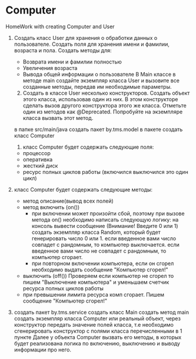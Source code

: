 # Computer
HomeWork with creating Computer and User


1) Создать класс User для хранения о обработки данных о пользователе.
     Создать поля для хранения имени и фамилии, возраста и пола. Создать методы для:
      - Возврата имени и фамилии полностью
      - Увеличения возраста
      - Вывода общей информации о пользователе
      В Main классе в методе main создайте экземпляр класса User и вызовите все созданные методы, передав им необходимые параметры.
     2) Создать в классе User несколько конструкторов. Создать объект этого класса, использовав один из них.
     В этом конструкторе сделать вызов другого конструктора этого же класса.
     Отметьте один из методов как @Deprecated. Попробуйте на экземпляре класса вызвать этот метод.
    
     в папке src/main/java создать пакет by.tms.model
     в пакете создать класс Computer
     1) класс Computer будет содержать следующие поля:
     - процессор
     - оперативка
     - жесткий диск
     - ресурс полных циклов работы (включился выключился это один цикл)

 2) класс Computer будет содержать следующие методы:
     - метод описание(вывод всех полей)
     - метод включить (on())
         - при включении может произойти сбой, поэтому при вызове метода on() необходимо написать следующую логику:
         на консоль вывести сообщение (Внимание! Введите 0 или 1)
         создать экземпляр класса Random, который будет генерировать число 0 или 1.
         если введенное вами число совпадет с рандомным, то компьютер выключается.
         если введенное вами число не совпадет с рандомным, то компьютер сгорает.
         - при повторном включении компьютера, если он сгорел необходимо выдать сообщение "Компьютер сгорел!"
     - выключить (off()) Проверяем если компьютер не сгорел то пишем "Выключение компьютера" и уменьшаем счетчик
        ресурса полных циклов работы
     - при превышении лимита ресурса комп сгорает. Пишем сообщение "Компьютер сгорел!"

 3) создать пакет by.tms.service
     создать класс Main создать метод main
     создать экземпляр класса Computer или реальный объект, через конструктор передать значение полей класса,
     т.е необходимо сгенерировать конструктор с полями класса перечисленными в 1 пункте
     Далее у объекта Computer вызвать его методы, в которых будет реализована логика по включению, выключению
     и выводу информации про него.